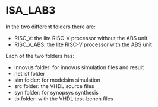 # ISA_LAB3

In the two different folders there are:
- RISC_V: the lite RISC-V processor without the ABS unit
- RISC_V_ABS: the lite RISC-V processor with the ABS unit

Each of the two folders has:
- innovus folder: for innovus simulation files and result
- netlist folder
- sim folder: for modelsim simulation
- src folder: the VHDL source files
- syn folder: for synopsys synthesis
- tb folder: with the VHDL test-bench files